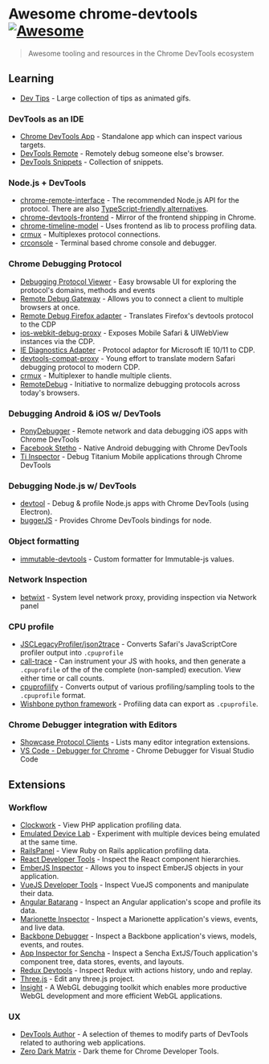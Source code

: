 # Awesome chrome-devtools [![Awesome](https://cdn.rawgit.com/sindresorhus/awesome/d7305f38d29fed78fa85652e3a63e154dd8e8829/media/badge.svg)](https://github.com/sindresorhus/awesome)

> Awesome tooling and resources in the Chrome DevTools ecosystem

## Learning
* [Dev Tips](https://umaar.com/dev-tips/) - Large collection of tips as animated gifs.

### DevTools as an IDE
* [Chrome DevTools App](https://github.com/auchenberg/chrome-devtools-app) - Standalone app which can inspect various targets.
* [DevTools Remote](https://devtoolsremote.com/) - Remotely debug someone else's browser.
* [DevTools Snippets](https://github.com/bahmutov/code-snippets) - Collection of snippets.

### Node.js + DevTools
* [chrome-remote-interface](https://github.com/cyrus-and/chrome-remote-interface) - The recommended Node.js API for the protocol. There are also [TypeScript-friendly alternatives](https://github.com/DickvdBrink/chrome-debug-protocol).
* [chrome-devtools-frontend](https://www.npmjs.com/package/chrome-devtools-frontend) - Mirror of the frontend shipping in Chrome.
* [chrome-timeline-model](https://www.npmjs.com/package/devtools-timeline-model) - Uses frontend as lib to process profiling data.
* [crmux](https://github.com/sidorares/crmux) - Multiplexes protocol connections.
* [crconsole](https://github.com/sidorares/crconsole) - Terminal based chrome console and debugger.

### Chrome Debugging Protocol
* [Debugging Protocol Viewer](https://chromedevtools.github.io/debugger-protocol-viewer/) - Easy browsable UI for exploring the protocol's domains, methods and events
* [Remote Debug Gateway](https://github.com/RemoteDebug/remotedebug-gateway) - Allows you to connect a client to multiple browsers at once.
* [Remote Debug Firefox adapter](https://github.com/RemoteDebug/remotedebug-firefox-adapter) - Translates Firefox's devtools protocol to the CDP
* [ios-webkit-debug-proxy](https://github.com/google/ios-webkit-debug-proxy) - Exposes Mobile Safari & UIWebView instances via the CDP.
* [IE Diagnostics Adapter](https://github.com/Microsoft/IEDiagnosticsAdapter) - Protocol adaptor for Microsoft IE 10/11 to CDP.
* [devtools-compat-proxy](https://github.com/artygus/devtools-compat-proxy) - Young effort to translate modern Safari debugging protocol to modern CDP.
* [crmux](https://github.com/sidorares/crmux) - Multiplexer to handle multiple clients.
* [RemoteDebug](https://github.com/RemoteDebug) - Initiative to normalize debugging protocols across today's browsers.

### Debugging Android & iOS w/ DevTools
* [PonyDebugger](https://github.com/square/PonyDebugger) - Remote network and data debugging iOS apps with Chrome DevTools
* [Facebook Stetho](https://github.com/facebook/stetho) - Native Android debugging with Chrome DevTools
* [Ti Inspector](https://github.com/omorandi/TiInspector) - Debug Titanium Mobile applications through Chrome DevTools

### Debugging Node.js w/ DevTools
* [devtool](https://github.com/Jam3/devtool) - Debug & profile Node.js apps with Chrome DevTools (using Electron).
* [buggerJS](https://github.com/buggerjs/bugger) - Provides Chrome DevTools bindings for node.

### Object formatting
* [immutable-devtools](https://github.com/andrewdavey/immutable-devtools) - Custom formatter for Immutable-js values.

### Network Inspection
* [betwixt](https://github.com/kdzwinel/betwixt) - System level network proxy, providing inspection via Network panel

### CPU profile
* [JSCLegacyProfiler/json2trace](https://github.com/facebook/react-native/blob/master/JSCLegacyProfiler/json2trace) - Converts Safari's JavaScriptCore profiler output into `.cpuprofile`
* [call-trace](https://github.com/brendankenny/call-trace) - Can instrument your JS with hooks, and then generate a `.cpuprofile`  of the of the complete (non-sampled) execution. View either time or call counts.
* [cpuprofilify](https://github.com/thlorenz/cpuprofilify) - Converts output of various profiling/sampling tools to the `.cpuprofile` format.
* [Wishbone python framework](http://wishbone.readthedocs.org/en/develop/miscellaneous.html#profiling) - Profiling data can export as `.cpuprofile`.

### Chrome Debugger integration with Editors
* [Showcase Protocol Clients](https://developer.chrome.com/devtools/docs/debugging-clients) - Lists many editor integration extensions.
* [VS Code - Debugger for Chrome](https://github.com/Microsoft/vscode-chrome-debug/) - Chrome Debugger for Visual Studio Code

## Extensions
### Workflow
* [Clockwork](https://chrome.google.com/webstore/detail/clockwork/dmggabnehkmmfmdffgajcflpdjlnoemp?hl=en) - View PHP application profiling data.
* [Emulated Device Lab](https://chrome.google.com/webstore/detail/emulated-device-lab/oaonfodocibcdobdeelbbfggjombamff) - Experiment with multiple devices being emulated at the same time.
* [RailsPanel](https://chrome.google.com/webstore/detail/railspanel/gjpfobpafnhjhbajcjgccbbdofdckggg?hl=en-US) - View Ruby on Rails application profiling data.
* [React Developer Tools](https://chrome.google.com/webstore/detail/react-developer-tools/fmkadmapgofadopljbjfkapdkoienihi) - Inspect the React component hierarchies.
* [EmberJS Inspector](https://chrome.google.com/webstore/detail/ember-inspector/bmdblncegkenkacieihfhpjfppoconhi) - Allows you to inspect EmberJS objects in your application.
* [VueJS Developer Tools](https://github.com/vuejs/vue-devtools) - Inspect VueJS components and manipulate their data.
* [Angular Batarang](https://chrome.google.com/webstore/detail/angularjs-batarang/ighdmehidhipcmcojjgiloacoafjmpfk) - Inspect an Angular application's scope and profile its data.
* [Marionette Inspector](https://chrome.google.com/webstore/detail/marionette-inspector/fbgfjlockdhidoaempmjcddibjklhpka) - Inspect a Marionette application's views, events, and live data.
* [Backbone Debugger](https://chrome.google.com/webstore/detail/backbone-debugger/bhljhndlimiafopmmhjlgfpnnchjjbhd) - Inspect a Backbone application's views, models, events, and routes.
* [App Inspector for Sencha](https://chrome.google.com/webstore/detail/app-inspector-for-sencha/pbeapidedgdpniokbedbfbaacglkceae) - Inspect a Sencha ExtJS/Touch application's component tree, data stores, events, and layouts.
* [Redux Devtools](https://chrome.google.com/webstore/detail/redux-devtools/lmhkpmbekcpmknklioeibfkpmmfibljd) - Inspect Redux with actions history, undo and replay.
* [Three.js](https://chrome.google.com/webstore/detail/threejs-editor-extension/fbgbekpggeldiacgjkacbkkcbjhmakea/) - Edit any three.js project.
* [Insight](https://github.com/3Dparallax/insight/) - A WebGL debugging toolkit which enables more productive WebGL development and more efficient WebGL applications.

### UX
* [DevTools Author](https://chrome.google.com/webstore/detail/devtools-author/egfhcfdfnajldliefpdoaojgahefjhhi) - A selection of themes to modify parts of DevTools related to authoring web applications.
* [Zero Dark Matrix](https://chrome.google.com/webstore/detail/devtools-theme-zero-dark/bomhdjeadceaggdgfoefmpeafkjhegbo) - Dark theme for Chrome Developer Tools.
